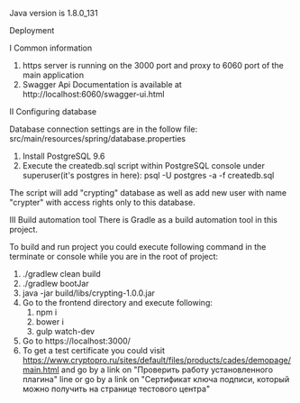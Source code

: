Java version is 1.8.0_131

Deployment

I Common information

1. https server is running on the 3000 port and proxy to 6060 port of the main application
2. Swagger Api Documentation is available at http://localhost:6060/swagger-ui.html

II Configuring database

Database connection settings are in the follow file:
src/main/resources/spring/database.properties

1. Install PostgreSQL 9.6
2. Execute the createdb.sql script within PostgreSQL 
console under superuser(it's postgres in here): 
psql -U postgres -a -f createdb.sql

The script will add "crypting" database as well as 
add new user with name "crypter" with access rights only to this database. 

III Build automation tool
There is Gradle as a build automation tool in this project.

To build and run project you could execute following
command in the terminate or console while you are in 
the root of project:
1. ./gradlew clean build
2. ./gradlew bootJar
3. java -jar build/libs/crypting-1.0.0.jar
4. Go to the frontend directory and execute following:
   1) npm i
   2) bower i
   3) gulp watch-dev
5. Go to https://localhost:3000/
6. To get a test certificate you could visit https://www.cryptopro.ru/sites/default/files/products/cades/demopage/main.html 
and go by a link on "Проверить работу установленного плагина" line 
or go by a link on "Cертификат ключа подписи, который можно получить на странице тестового центра"